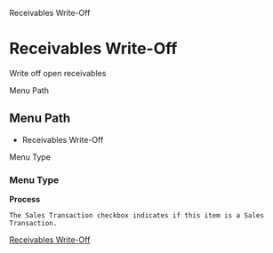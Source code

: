 
Receivables Write-Off
# Receivables Write-Off


Write off open receivables

Menu Path
## Menu Path



- Receivables Write-Off

Menu Type
### Menu Type

**Process**

```
The Sales Transaction checkbox indicates if this item is a Sales Transaction.
```

[Receivables Write-Off](../../functional-guide/window/process-c_invoice_writeoff.md)